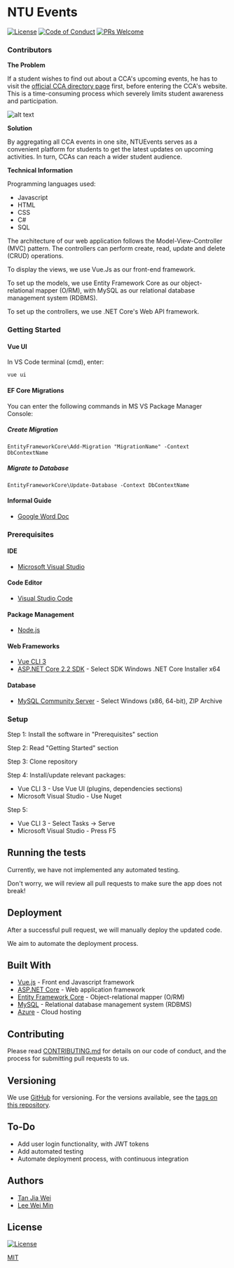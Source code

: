 # NTU Events

[![License](http://img.shields.io/:license-mit-blue.svg?style=flat-square)](http://badges.mit-license.org) [![Code of Conduct](https://img.shields.io/badge/code%20of-conduct-ff69b4.svg)](https://github.com/JiaweiTan/NTU-Events-Website/blob/master/CONTRIBUTING.md#code-of-conduct) [![PRs Welcome](https://img.shields.io/badge/PRs-welcome-brightgreen.svg?style=flat-square)](http://makeapullrequest.com)

### Contributors



**The Problem**

If a student wishes to find out about a CCA's upcoming events, he has to visit the [official CCA directory page](https://www.ntu.edu.sg/CampusLife/Clubs/pages/clubssocieties.aspx) first, before entering the CCA's website. This is a time-consuming process which severely limits student awareness and participation.

![alt text](https://github.com/JiaweiTan/NTU-Events-Website/blob/master/NTUCCas.PNG)

**Solution**

By aggregating all CCA events in one site, NTUEvents serves as a convenient platform for students to get the latest updates on upcoming activities. In turn, CCAs can reach a wider student audience.

**Technical Information**

Programming languages used:
* Javascript
* HTML
* CSS
* C#
* SQL

The architecture of our web application follows the Model-View-Controller (MVC) pattern. The controllers can perform create, read, update and delete (CRUD) operations.

To display the views, we use Vue.Js as our front-end framework.

To set up the models, we use Entity Framework Core as our object-relational mapper (O/RM), with MySQL as our relational database management system (RDBMS).

To set up the controllers, we use .NET Core's Web API framework.

### Getting Started

#### Vue UI

In VS Code terminal (cmd), enter:

```
vue ui
```

#### EF Core Migrations

You can enter the following commands in MS VS Package Manager Console:

##### Create Migration

```
EntityFrameworkCore\Add-Migration "MigrationName" -Context DbContextName
```

##### Migrate to Database

```
EntityFrameworkCore\Update-Database -Context DbContextName
```

#### Informal Guide
* [Google Word Doc](https://docs.google.com/document/d/1Rx7LVWbtGpK3kIgX6n6lZ7uL7YDiT6FwqChjPSpi7AA/edit)

### Prerequisites

#### IDE
* [Microsoft Visual Studio](https://docs.microsoft.com/en-us/cpp/build/vscpp-step-0-installation?view=vs-2017)

#### Code Editor
* [Visual Studio Code](https://code.visualstudio.com/docs/setup/windows)

#### Package Management
* [Node.js](https://nodejs.org/en/download/)

#### Web Frameworks
* [Vue CLI 3](https://cli.vuejs.org/guide/installation.html)
* [ASP.NET Core 2.2 SDK](https://dotnet.microsoft.com/download/dotnet-core/2.2) - Select SDK Windows .NET Core Installer x64

#### Database
* [MySQL Community Server](https://dev.mysql.com/downloads/mysql/) - Select Windows (x86, 64-bit), ZIP Archive

### Setup

Step 1: Install the software in "Prerequisites" section

Step 2: Read "Getting Started" section

Step 3: Clone repository

Step 4: Install/update relevant packages:
* Vue CLI 3 - Use Vue UI (plugins, dependencies sections)
* Microsoft Visual Studio - Use Nuget

Step 5:
* Vue CLI 3 - Select Tasks -> Serve
* Microsoft Visual Studio - Press F5

## Running the tests
Currently, we have not implemented any automated testing.

Don't worry, we will review all pull requests to make sure the app does not break!

## Deployment
After a successful pull request, we will manually deploy the updated code.

We aim to automate the deployment process.

## Built With

* [Vue.js](https://vuejs.org/) - Front end Javascript framework
* [ASP.NET Core](https://docs.microsoft.com/en-us/aspnet/core/?view=aspnetcore-2.2) - Web application framework
* [Entity Framework Core](https://docs.microsoft.com/en-us/ef/core/) - Object-relational mapper (O/RM)
* [MySQL](https://www.mysql.com/) - Relational database management system (RDBMS)
* [Azure](https://azure.microsoft.com/) - Cloud hosting

## Contributing

Please read [CONTRIBUTING.md](https://github.com/JiaweiTan/NTU-Events-Website/blob/master/CONTRIBUTING.md) for details on our code of conduct, and the process for submitting pull requests to us.

## Versioning

We use [GitHub](https://github.com/) for versioning. For the versions available, see the [tags on this repository](https://github.com/JiaweiTan/NTU-Events-Website/tags).

## To-Do
* Add user login functionality, with JWT tokens
* Add automated testing
* Automate deployment process, with continuous integration

## Authors
* [Tan Jia Wei](https://github.com/JiaweiTan/)
* [Lee Wei Min](https://github.com/leeweiminsg/)

## License
[![License](http://img.shields.io/:license-mit-blue.svg?style=flat-square)](http://badges.mit-license.org)

[MIT](https://github.com/JiaweiTan/NTU-Events-Website/blob/master/LICENSE)

